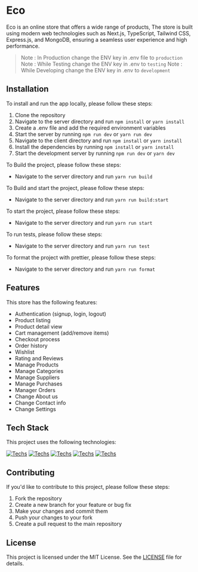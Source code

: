 # Eco

Eco is an online store that offers a wide range of products, The store is built using modern web technologies such as Next.js, TypeScript, Tailwind CSS, Express.js, and MongoDB, ensuring a seamless user experience and high performance.

> Note : In Production change the ENV key in .env file to `production`
> Note : While Testing change the ENV key in .env to `testing`
> Note : While Developing change the ENV key in .env to `development`

## Installation

To install and run the app locally, please follow these steps:

1. Clone the repository
1. Navigate to the server directory and run `npm install` or `yarn install`
1. Create a .env file and add the required environment variables
1. Start the server by running `npm run dev` or `yarn run dev`
1. Navigate to the client directory and run `npm install` or `yarn install`
1. Install the dependencies by running `npm install` or `yarn install`
1. Start the development server by running `npm run dev` or `yarn dev`

To Build the project, please follow these steps:

* Navigate to the server directory and run `yarn run build`

To Build and start the project, please follow these steps:

* Navigate to the server directory and run `yarn run build:start`

To start the project, please follow these steps:

* Navigate to the server directory and run `yarn run start`

To run tests, please follow these steps:

* Navigate to the server directory and run `yarn run test`

To format the project with prettier, please follow these steps:

* Navigate to the server directory and run `yarn run format`

## Features

This store has the following features:

- Authentication (signup, login, logout)
- Product listing
- Product detail view
- Cart management (add/remove items)
- Checkout process
- Order history
- Wishlist
- Rating and Reviews
- Manage Products
- Manage Categories
- Manage Suppliers
- Manage Purchases
- Manager Orders
- Change About us 
- Change Contact info
- Change Settings

## Tech Stack

This project uses the following technologies:

[![Techs](https://skillicons.dev/icons?i=ts)](https://www.typescriptlang.org/docs/)
[![Techs](https://skillicons.dev/icons?i=nextjs)](https://nextjs.org/docs)
[![Techs](https://skillicons.dev/icons?i=express)](https://expressjs.com/)
[![Techs](https://skillicons.dev/icons?i=tailwindcss)](https://tailwindcss.com/docs)
[![Techs](https://skillicons.dev/icons?i=mongodb)](https://www.mongodb.com/docs/)

## Contributing

If you'd like to contribute to this project, please follow these steps:

1. Fork the repository
2. Create a new branch for your feature or bug fix
3. Make your changes and commit them
4. Push your changes to your fork
5. Create a pull request to the main repository

## License

This project is licensed under the MIT License. See the [LICENSE](LICENSE) file for details.
